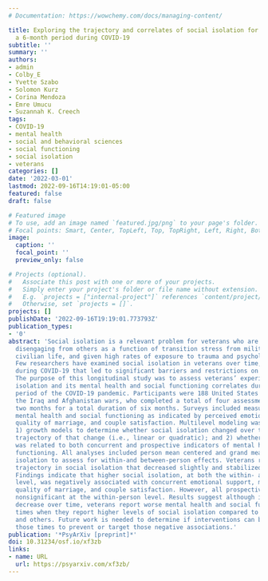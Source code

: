 ```yaml
---
# Documentation: https://wowchemy.com/docs/managing-content/

title: Exploring the trajectory and correlates of social isolation for veterans across
  a 6-month period during COVID-19
subtitle: ''
summary: ''
authors:
- admin
- Colby_E
- Yvette Szabo
- Solomon Kurz
- Corina Mendoza
- Emre Umucu
- Suzannah K. Creech
tags:
- COVID-19
- mental health
- social and behavioral sciences
- social functioning
- social isolation
- veterans
categories: []
date: '2022-03-01'
lastmod: 2022-09-16T14:19:01-05:00
featured: false
draft: false

# Featured image
# To use, add an image named `featured.jpg/png` to your page's folder.
# Focal points: Smart, Center, TopLeft, Top, TopRight, Left, Right, BottomLeft, Bottom, BottomRight.
image:
  caption: ''
  focal_point: ''
  preview_only: false

# Projects (optional).
#   Associate this post with one or more of your projects.
#   Simply enter your project's folder or file name without extension.
#   E.g. `projects = ["internal-project"]` references `content/project/deep-learning/index.md`.
#   Otherwise, set `projects = []`.
projects: []
publishDate: '2022-09-16T19:19:01.773793Z'
publication_types:
- '0'
abstract: 'Social isolation is a relevant problem for veterans who are at risk for
  disengaging from others as a function of transition stress from military life to
  civilian life, and given high rates of exposure to trauma and psychological distress.
  Few researchers have examined social isolation in veterans over time, particularly
  during COVID-19 that led to significant barriers and restrictions on social interactions.
  The purpose of this longitudinal study was to assess veterans’ experience of social
  isolation and its mental health and social functioning correlates during a 6-month
  period of the COVID-19 pandemic. Participants were 188 United States veterans of
  the Iraq and Afghanistan wars, who completed a total of four assessments: one every
  two months for a total duration of six months. Surveys included measures of global
  mental health and social functioning as indicated by perceived emotional support,
  quality of marriage, and couple satisfaction. Multilevel modeling was used to assess
  1) growth models to determine whether social isolation changed over time and the
  trajectory of that change (i.e., linear or quadratic); and 2) whether social isolation
  was related to both concurrent and prospective indicators of mental health and social
  functioning. All analyses included person mean centered and grand mean centered
  isolation to assess for within-and between-person effects. Veterans reported a quadratic
  trajectory in social isolation that decreased slightly and stabilized over time.
  Findings indicate that higher social isolation, at both the within- and between-person
  level, was negatively associated with concurrent emotional support, mental health,
  quality of marriage, and couple satisfaction. However, all prospective effects were
  nonsignificant at the within-person level. Results suggest although isolation may
  decrease over time, veterans report worse mental health and social functioning during
  times when they report higher levels of social isolation compared to themselves
  and others. Future work is needed to determine if interventions can be applied during
  those times to prevent or target those negative associations.'
publication: '*PsyArXiv [preprint]*'
doi: 10.31234/osf.io/xf3zb
links:
- name: URL
  url: https://psyarxiv.com/xf3zb/
---
```

